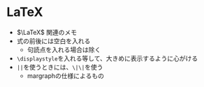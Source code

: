 # LaTeX

- $\LaTeX$ 関連のメモ
- 式の前後には空白を入れる
  - 句読点を入れる場合は除く
- `\displaystyle`を入れる等して、大きめに表示するように心がける
- `||`を使うときには、`\|\|`を使う
  - margraphの仕様によるもの
